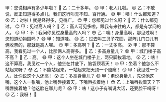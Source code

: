 甲：您说相声有多少年啦？ 🤔
乙：二十多年。 😊
甲：老人儿啦。 😌
乙：不敢说，反正知道得多点儿，我们这行叫无不知、百行通。 😅
甲：噢！什么都知道？ 😮
乙：对啦！就是经得多，见得广。 😊
甲：您都见过什么呀？ 🤔
乙：什么都见过。 😌
甲：见过高人吗？ 🤨
乙：高人可见多啦，跟我有来往的人，都是有学问的人。 😏
甲：不！我问你见过身量高的人吗？ 😳
乙：噢！身量高啊，那见过啊！您知道动物园吗？ 😅
甲：知道哇。 😌
乙：过去叫三贝子花园，那阵儿门口儿有俩收票的，那就是高人哪。 😏
甲：多高啊？ 🤔
乙：一丈多高。 😮
甲：那不算高，我看见过一个人，比那俩人高得多。 🤨
乙：多高身量儿？ 😧
甲：城门楼子高不高？ 🤔
乙：高。 😅
甲：这个人坐在城门楼子上，两只脚挨着地。 😮
乙：嗐！这不算高，我见过一个人，他坐在井底下，脑袋顶着天！ 🙄
甲：坐着？他怎么不站起来呀？ 😳
乙：不能站起来，一站起来把天顶一个窟窿！ 😏
甲：我见过一个人，比你说这个人还高！ 😮
乙：多高身量儿？ 😧
甲：甭说身量儿，先说他这嘴，这个人一张嘴，他上嘴唇接着天，下嘴唇挨着地！ 😳
乙：上嘴唇挨着天？下嘴唇挨着地？他这脸在哪儿呢？ 😱
甲：嗐！这小子有嘴说大话，还要脸干吗呀！ 😏
乙：我呀！ 😤